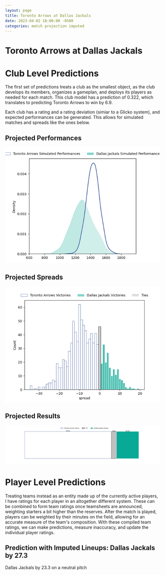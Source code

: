 ```yaml
---  
layout: page  
title: Toronto Arrows at Dallas Jackals  
date: 2023-04-02 18:00:00 -0500  
categories: match projection imputed  
---
```

# Toronto Arrows at Dallas Jackals

# Club Level Predictions


The first set of predictions treats a club as the smallest object, as the club develops its members, organizes a gameplan, and deploys its players as needed for each match. This club model has a prediction of 0.322, which translates to predicting Toronto Arrows to win by 6.9.

Each club has a rating and a rating deviation (simiar to a Glicko system), and expected performances can be generated. This allows for simulated matches and spreads like the ones below.
## Projected Performances


![Projected Performances](plots/performances_2023-04-02-DallasJackals-TorontoArrows.png)
## Projected Spreads


![Projected Spreads](plots/spreads_2023-04-02-DallasJackals-TorontoArrows.png)
## Projected Results


![Projected Results](plots/resultbar_2023-04-02-DallasJackals-TorontoArrows.png)
# Player Level Predictions


Treating teams instead as an entity made up of the currently active players, I have ratings for each player in an altogether different system. These can be combined to form team ratings once teamsheets are announced, weighting starters a bit higher than the reserves. After the match is played, players can be weighted by their minutes on the field, allowing for an accurate measure of the team's composition. With these compiled team ratings, we can make predictions, measure inaccuracy, and update the individual player ratings.
## Prediction with Imputed Lineups: Dallas Jackals by 27.3


Dallas Jackals by 23.3 on a neutral pitch

